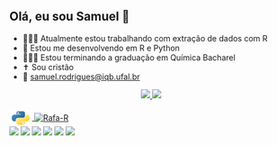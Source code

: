 ## Olá, eu sou Samuel 👋

- 🧑🏾‍💼 Atualmente estou trabalhando com extração de dados com R
- 🌱 Estou me desenvolvendo em R e Python
- 👨🏾‍🔬 Estou terminando a graduação em Química Bacharel
- ✝️ Sou cristão
- 📧 samuel.rodrigues@iqb.ufal.br
<div align="center">
  <a href="https://github.com/SamuelBRodrigues">
  <img height="180em" src="https://github-readme-stats.vercel.app/api?username=SamuelBRodrigues"/>
  <img height="170em" src="https://github-readme-stats.vercel.app/api/top-langs/?username=SamuelBRodrigues&layout=compact"/>
</div>
    
<div style="display: inline_block"><br>
  <img align="center" alt="Rafa-Python" height="30" width="40" src="https://raw.githubusercontent.com/devicons/devicon/master/icons/python/python-original.svg">
  <img align="center" alt="Rafa-R" height="30" width="40" src="https://cdn.jsdelivr.net/gh/devicons/devicon@latest/icons/rstudio/rstudio-original.svg" />
</div>




<div> 
  <a href="https://www.youtube.com/channel/UCkfh98KCdS5njpOOet5k-sg" target="_blank"><img src="https://img.shields.io/badge/YouTube-FF0000?style=for-the-badge&logo=youtube&logoColor=white" target="_blank"></a>
  <a href="https://www.instagram.com/samuel.baraque/" target="_blank"><img src="https://img.shields.io/badge/-Instagram-%23E4405F?style=for-the-badge&logo=instagram&logoColor=white" target="_blank"></a>
 	<a href="link do seu canal da twitch" target="_blank"><img src="https://img.shields.io/badge/Twitch-9146FF?style=for-the-badge&logo=twitch&logoColor=white" target="_blank"></a>
 <a href="link do seu discord" target="_blank"><img src="https://img.shields.io/badge/Discord-7289DA?style=for-the-badge&logo=discord&logoColor=white" target="_blank"></a> 
  <a href = "mailto:samuel.rodrigues@iqb.ufal.br"><img src="https://img.shields.io/badge/-Gmail-%23333?style=for-the-badge&logo=gmail&logoColor=white" target="_blank"></a>
  <a href="https://www.linkedin.com/feed/?trk=onboarding-landing" target="_blank"><img src="https://img.shields.io/badge/-LinkedIn-%230077B5?style=for-the-badge&logo=linkedin&logoColor=white" target="_blank"></a> 
  
</div>
          
